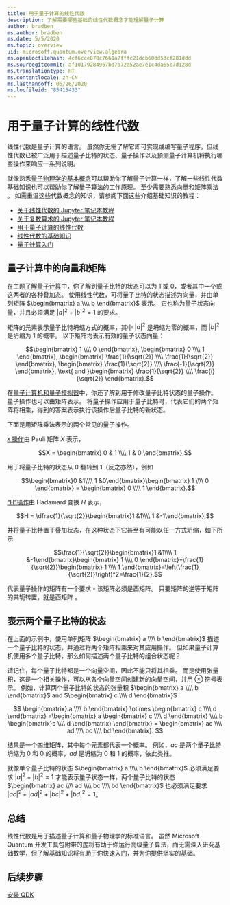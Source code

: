```yaml
---
title: 用于量子计算的线性代数
description: 了解需要哪些基础的线性代数概念才能理解量子计算
author: bradben
ms.author: bradben
ms.date: 5/5/2020
ms.topic: overview
uid: microsoft.quantum.overview.algebra
ms.openlocfilehash: 4cf6cce870c7661a7fffc21dcb60dd53cf281ddd
ms.sourcegitcommit: af10179284967bd7a72a52ae7e1c4da65c7d128d
ms.translationtype: HT
ms.contentlocale: zh-CN
ms.lasthandoff: 06/26/2020
ms.locfileid: "85415433"
---
```

# <a name="linear-algebra-for-quantum-computing"></a>用于量子计算的线性代数

线性代数是量子计算的语言。 虽然你无需了解它即可实现或编写量子程序，但线性代数已被广泛用于描述量子比特的状态、量子操作以及预测量子计算机将执行哪些操作来响应一系列说明。

就像熟悉[量子物理学的基本概念](xref:microsoft.quantum.overview.understanding)可以帮助你了解量子计算一样，了解一些线性代数基础知识也可以帮助你了解量子算法的工作原理。 至少需要熟悉向量和矩阵乘法 。 如需重温这些代数概念的知识，请参阅下面这些介绍基础知识的教程：

- [关于线性代数的 Jupyter 笔记本教程](https://github.com/microsoft/QuantumKatas/tree/master/tutorials/LinearAlgebra)
- [关于复数算术的 Jupyter 笔记本教程](https://github.com/microsoft/QuantumKatas/tree/master/tutorials/ComplexArithmetic)
- [用于量子计算的线性代数](https://cds.cern.ch/record/1522001/files/978-1-4614-6336-8_BookBackMatter.pdf)
- [线性代数的基础知识](https://www.math.ubc.ca/~carrell/NB.pdf)
- [量子计算入门](https://www.codeproject.com/Articles/5155638/Quantum-Computation-Primer-Part-1#exploring-quantum-superposition)

## <a name="vectors-and-matrices-in-quantum-computing"></a>量子计算中的向量和矩阵

在主题[了解量子计算](xref:microsoft.quantum.overview.understanding)中，你了解到量子比特的状态可以为 1 或 0，或者其中一个或这两者的各种叠加态。 使用线性代数，可将量子比特的状态描述为向量，并由单列矩阵 $\begin{bmatrix} a \\\\  b \end{bmatrix}$ 表示。 它也称为量子状态向量，并且必须满足 $|a|^2 + |b|^2 = 1$ 的要求。  

矩阵的元素表示量子比特坍缩方式的概率，其中 $|a|^2$ 是坍缩为零的概率，而 $|b|^2$ 是坍缩为 1 的概率。 以下矩阵均表示有效的量子状态向量：

$$\begin{bmatrix} 1 \\\\  0 \end{bmatrix}, \begin{bmatrix} 0 \\\\  1 \end{bmatrix}, \begin{bmatrix} \frac{1}{\sqrt{2}} \\\\  \frac{1}{\sqrt{2}} \end{bmatrix}, \begin{bmatrix} \frac{1}{\sqrt{2}} \\\\  \frac{-1}{\sqrt{2}} \end{bmatrix}, \text{ and }\begin{bmatrix} \frac{1}{\sqrt{2}} \\\\  \frac{i}{\sqrt{2}} \end{bmatrix}.$$

在[量子计算机和量子模拟器](xref:microsoft.quantum.overview.simulators)中，你还了解到用于修改量子比特状态的量子操作。  量子操作也可以由矩阵表示。 将量子操作应用于量子比特时，代表它们的两个矩阵将相乘，得到的答案表示执行该操作后量子比特的新状态。  

下面是用矩阵乘法表示的两个常见的量子操作。


[`X` 操作](xref:microsoft.quantum.intrinsic.x)由 Pauli 矩阵 $X$ 表示，

$$X = \begin{bmatrix} 0 & 1 \\\\ 1 & 0 \end{bmatrix},$$
    
用于将量子比特的状态从 0 翻转到 1（反之亦然），例如

$$\begin{bmatrix}0 &1\\\\ 1 &0\end{bmatrix}\begin{bmatrix} 1 \\\\  0 \end{bmatrix} = \begin{bmatrix} 0 \\\\  1 \end{bmatrix}.$$

[“H”操作](xref:microsoft.quantum.intrinsic.h)由 Hadamard 变换 $H$ 表示，

$$H = \dfrac{1}{\sqrt{2}}\begin{bmatrix}1 &1\\\\ 1 &-1\end{bmatrix},$$

 并将量子比特置于叠加状态，在这种状态下它甚至有可能以任一方式坍缩，如下所示

$$\frac{1}{\sqrt{2}}\begin{bmatrix}1 &1\\\\ 1 &-1\end{bmatrix}\begin{bmatrix} 1 \\\\  0 \end{bmatrix}=\frac{1}{\sqrt{2}}\begin{bmatrix} 1 \\\\  1 \end{bmatrix}=\left(\frac{1}{\sqrt{2}}\right)^2=\frac{1}{2}.$$

代表量子操作的矩阵有一个要求 - 该矩阵必须是酉矩阵。 只要矩阵的逆等于矩阵的共轭转置，就是酉矩阵 。

## <a name="representing-two-qubit-states"></a>表示两个量子比特的状态

在上面的示例中，使用单列矩阵 $\begin{bmatrix} a \\\\  b \end{bmatrix}$ 描述一个量子比特的状态，并通过将两个矩阵相乘来对其应用操作。 但如果量子计算机使用多个量子比特，那么如何描述两个量子比特的组合状态呢？ 

请记住，每个量子比特都是一个向量空间，因此不能只将其相乘。 而是使用张量积，这是一个相关操作，可以从各个向量空间创建新的向量空间，并用 $\otimes$ 符号表示。 例如，计算两个量子比特的状态的张量积 $\begin{bmatrix} a \\\\  b \end{bmatrix}$ and $\begin{bmatrix} c \\\\  d \end{bmatrix}$

$$ \begin{bmatrix} a \\\\  b \end{bmatrix} \otimes \begin{bmatrix} c \\\\  d \end{bmatrix} =\begin{bmatrix} a \begin{bmatrix} c \\\\  d \end{bmatrix} \\\\ b \begin{bmatrix}c \\\\  d \end{bmatrix} \end{bmatrix} = \begin{bmatrix} ac \\\\  ad \\\\  bc \\\\  bd \end{bmatrix}. $$

结果是一个四维矩阵，其中每个元素都代表一个概率。 例如，$ac$ 是两个量子比特坍缩为 0 和 0 的概率，$ad$ 是坍缩为 0 和 1 的概率，依此类推。 

就像单个量子比特的状态 $\begin{bmatrix} a \\\\  b \end{bmatrix}$ 必须满足要求 $|a|^2 + |b|^2 = 1$ 才能表示量子状态一样，两个量子比特的状态 $\begin{bmatrix} ac \\\\  ad \\\\  bc \\\\  bd \end{bmatrix}$ 也必须满足要求 $|ac|^2 + |ad|^2 + |bc|^2+ |bd|^2 = 1$。

## <a name="summary"></a>总结

线性代数是用于描述量子计算和量子物理学的标准语言。 虽然 Microsoft Quantum 开发工具包附带的[库](xref:microsoft.quantum.libraries)将有助于你运行高级量子算法，而无需深入研究基础数学，但了解基础知识将有助于你快速入门，并为你提供坚实的基础。

## <a name="next-steps"></a>后续步骤

[安装 QDK](xref:microsoft.quantum.install)
